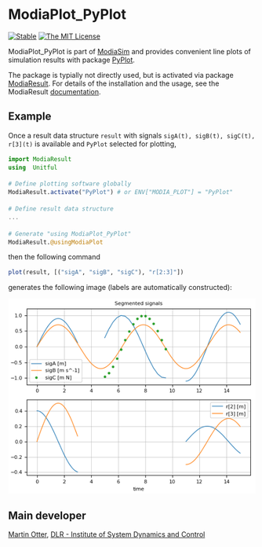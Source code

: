 # ModiaPlot_PyPlot

[![Stable](https://img.shields.io/badge/docs-stable-blue.svg)](https://modiasim.github.io/ModiaResult.jl/stable/index.html)
[![The MIT License](https://img.shields.io/badge/license-MIT-brightgreen.svg?style=flat-square)](https://github.com/ModiaSim/ModiaResult.jl/blob/master/LICENSE.md)

ModiaPlot_PyPlot is part of [ModiaSim](https://modiasim.github.io/docs/)
and provides convenient line plots of simulation results with package
[PyPlot](https://github.com/JuliaPy/PyPlot.jl).

The package is typially not directly used, but is activated via package
[ModiaResult](https://github.com/ModiaSim/ModiaResult.jl).
For details of the installation and the usage, 
see the ModiaResult [documentation](https://modiasim.github.io/ModiaResult.jl/stable/index.html).


## Example

Once a result data structure `result` with signals `sigA(t), sigB(t), sigC(t), r[3](t)`
is available and `PyPlot` selected for plotting, 

```julia
import ModiaResult
using  Unitful

# Define plotting software globally
ModiaResult.activate("PyPlot") # or ENV["MODIA_PLOT"] = "PyPlot"

# Define result data structure
...
                
# Generate "using ModiaPlot_PyPlot"                              
ModiaResult.@usingModiaPlot
```

then the following command

```julia
plot(result, [("sigA", "sigB", "sigC"), "r[2:3]"])
```

generates the following image (labels are automatically constructed):

![SegmentedSignalsPlot](docs/resources/images/segmented-signals-plot.png)


## Main developer

[Martin Otter](https://rmc.dlr.de/sr/en/staff/martin.otter/),
[DLR - Institute of System Dynamics and Control](https://www.dlr.de/sr/en)
